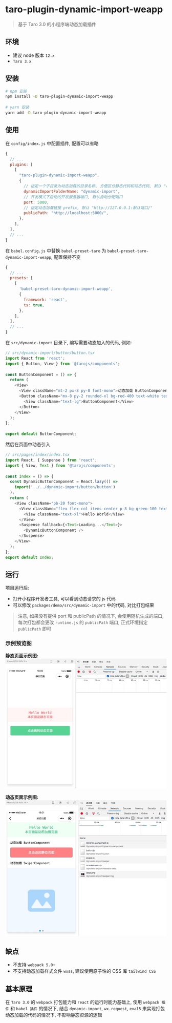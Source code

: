 # taro-plugin-dynamic-import-weapp

> 基于 Taro 3.0 的小程序端动态加载插件

## 环境

- 建议 node 版本 `12.x`
- `Taro 3.x`

## 安装

```bash
# npm 安装
npm install -D taro-plugin-dynamic-import-weapp

# yarn 安装
yarn add -D taro-plugin-dynamic-import-weapp
```

## 使用

在 `config/index.js` 中配置插件, 配置可以省略

```js
{
  // ...
  plugins: [
    [
      "taro-plugin-dynamic-import-weapp",
      {
        // 指定一个子目录为动态加载的目录名称, 方便区分静态代码和动态代码, 默认 "dynamic-import"
        dynamicImportFolderName: "dynamic-import",
        // 开发模式下启动的开发服务器端口, 默认自动分配端口
        port: 5000,
        // 指定动态加载链接 prefix, 默认 "http://127.0.0.1:默认端口/"
        publicPath: "http://localhost:5000/",
      },
    ],
  ],
  // ...
}
```

在 `babel.config.js` 中替换 `babel-preset-taro` 为 `babel-preset-taro-dynamic-import-weapp`, 配置保持不变

```js
{
  // ...
  presets: [
    [
      'babel-preset-taro-dynamic-import-weapp',
      {
        framework: 'react',
        ts: true,
      },
    ],
  ],
  // ...
}
```

在 `src/dynamic-import` 目录下, 编写需要动态加入的代码, 例如:

```js
// src/dynamic-import/button/button.tsx
import React from 'react';
import { Button, View } from '@tarojs/components';

const ButtonComponent = () => {
  return (
    <View>
      <View className="mt-2 px-8 py-8 font-mono">动态加载 ButtonComponent</View>
      <Button className="mx-8 py-2 rounded-xl bg-red-400 text-white text-center">
        <View className="text-lg">ButtonComponent</View>
      </Button>
    </View>
  );
};

export default ButtonComponent;
```

然后在页面中动态引入

```js
// src/pages/index/index.tsx
import React, { Suspense } from 'react';
import { View, Text } from '@tarojs/components';

const Index = () => {
  const DynamicButtonComponent = React.lazy(() =>
    import('../../dynamic-import/button/button')
  );
  return (
    <View className="pb-20 font-mono">
      <View className="flex flex-col items-center p-8 bg-green-100 text-green-500">
        <View className="text-xl">Hello World</View>
      </View>
      <Suspense fallback={<Text>Loading...</Text>}>
        <DynamicButtonComponent />
      </Suspense>
    </View>
  );
};
export default Index;
```

## 运行

项目运行后:

- 打开小程序开发者工具, 可以看到动态请求的 js 代码
- 可以修改 `packages/demo/src/dynamic-import` 中的代码, 对比打包结果

> 注意, 如果没有提供 port 和 publicPath 的情况下, 会使用随机生成的端口, 每次打包都会更改 `runtime.js` 的 `publicPath` 端口, 正式环境指定 `publicPath` 即可

### 示例预览图

**静态页面示例图:**
![静态页面示例图](../../assets/demo-static.jpg)

**动态页面示例图:**
![动态页面示例图](../../assets/demo-dynamic.jpg)

## 缺点

- 不支持 `webpack 5.0+`
- 不支持动态加载样式文件 `wxss`, 建议使用原子性的 CSS 库 `tailwind CSS`

## 基本原理

在 `Taro 3.0` 的 `webpack` 打包能力和 `react` 的运行时能力基础上, 使用 `webpack 插件` 和 `babel 插件` 的情况下, 结合 `dynamic-import`, `wx.request`, `eval5` 来实现打包动态加载的代码的情况下, 不影响静态资源的逻辑
